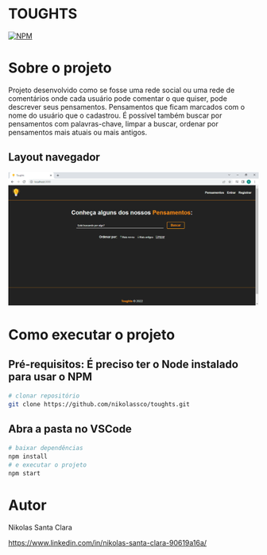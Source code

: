 # TOUGHTS
[![NPM](https://img.shields.io/npm/l/react)](https://github.com/nikolassco/toughts/commit/8d6b039cc0e5780836f1f63a320f7c0aec8919e6) 

# Sobre o projeto

Projeto desenvolvido como se fosse uma rede social ou uma rede de comentários onde cada usuário pode comentar o que quiser, pode descrever seus pensamentos. Pensamentos que ficam marcados com o nome do usuário que o cadastrou. É possível também buscar por pensamentos com palavras-chave, limpar a buscar, ordenar por pensamentos mais atuais ou mais antigos.


## Layout navegador
![Projeto](https://github.com/nikolassco/asset/blob/main/Toughts%20-%20Google%20Chrome%2010_03_2022%2017_26_39.png) 



# Como executar o projeto

## Pré-requisitos: É preciso ter o Node instalado para usar o NPM

```bash
# clonar repositório
git clone https://github.com/nikolassco/toughts.git
```

## Abra a pasta no VSCode

```bash
# baixar dependências
npm install
# e executar o projeto
npm start
```

# Autor

Nikolas Santa Clara

https://www.linkedin.com/in/nikolas-santa-clara-90619a16a/
